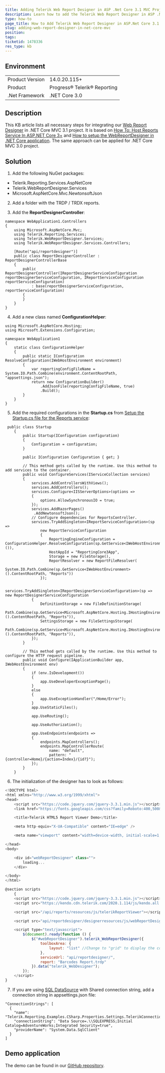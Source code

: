 ```yaml
---
title: Adding Telerik Web Report Designer in ASP .Net Core 3.1 MVC Project
description: Learn how to add the Telerik Web Report Designer in ASP .Net Core 3.1 MVC project.
type: how-to
page_title: How to Add Telerik Web Report Designer in ASP.Net Core 3.1 MVC Project
slug: adding-web-report-designer-in-net-core-mvc
position: 
tags: 
ticketid: 1478336
res_type: kb
---
```


## Environment
<table>
	<tbody>
		<tr>
			<td>Product Version</td>
			<td>14.0.20.115+</td>
		</tr>
		<tr>
			<td>Product</td>
			<td>Progress® Telerik® Reporting</td>
		</tr>
		<tr>
			<td>.Net Framework</td>
			<td>.NET Core 3.0</td>
		</tr>
	</tbody>
</table>


## Description
This KB article lists all necessary steps for integrating our [Web Report Designer](../web-report-designer) in .NET Core MVC 3.1 project. 
It is based on [How To: Host Reports Service In ASP.NET Core 3+](../telerik-reporting-rest-service-aspnetcore-mvc-core3)
and [How to setup the WebReportDesigner in .NET Core application](../web-report-designer-setup-in-net-core).
The same approach can be applied for .NET Core MVC 3.0 project.
 

## Solution
1. Add the following NuGet packages:
- Telerik.Reporting.Services.AspNetCore
- Telerik.WebReportDesigner.Services
- Microsoft.AspNetCore.Mvc.NewtonsoftJson

2. Add a folder with the TRDP / TRDX reports.

3. Add the **ReportDesignerController**:
```CSharp
namespace WebApplication1.Controllers
{
    using Microsoft.AspNetCore.Mvc;
    using Telerik.Reporting.Services;
    using Telerik.WebReportDesigner.Services;
    using Telerik.WebReportDesigner.Services.Controllers;

    [Route("api/reportdesigner")]
    public class ReportDesignerController : ReportDesignerControllerBase
    {
        public ReportDesignerController(IReportDesignerServiceConfiguration reportDesignerServiceConfiguration, IReportServiceConfiguration reportServiceConfiguration)
            : base(reportDesignerServiceConfiguration, reportServiceConfiguration)
        {
        }
    }
}
```

4. Add a new class named **ConfigurationHelper**:
```CSharp
using Microsoft.AspNetCore.Hosting;
using Microsoft.Extensions.Configuration;

namespace WebApplication1
{
    static class ConfigurationHelper
    {
        public static IConfiguration ResolveConfiguration(IWebHostEnvironment environment)
        {
            var reportingConfigFileName = System.IO.Path.Combine(environment.ContentRootPath, "appsettings.json");
            return new ConfigurationBuilder()
                .AddJsonFile(reportingConfigFileName, true)
                .Build();
        }
    }
}
```

5. Add the required configurations in the **Startup.cs** from [Setup the Startup.cs file for the Reports service](../telerik-reporting-rest-service-aspnetcore-mvc-core3#setup-the-startup-cs-file-for-the-reports-service):
```CSharp
 public class Startup
    {
        public Startup(IConfiguration configuration)
        {
            Configuration = configuration;
        }

        public IConfiguration Configuration { get; }

        // This method gets called by the runtime. Use this method to add services to the container.
        public void ConfigureServices(IServiceCollection services)
        {
            services.AddControllersWithViews();
            services.AddControllers();
            services.Configure<IISServerOptions>(options =>
            {
                options.AllowSynchronousIO = true;
            });
            services.AddRazorPages()
             .AddNewtonsoftJson();
            // Configure dependencies for ReportsController.
            services.TryAddSingleton<IReportServiceConfiguration>(sp =>
                new ReportServiceConfiguration
                {
                    ReportingEngineConfiguration = ConfigurationHelper.ResolveConfiguration(sp.GetService<IWebHostEnvironment>()),
                    HostAppId = "ReportingCore3App",
                    Storage = new FileStorage(),
                    ReportResolver = new ReportFileResolver(
                        System.IO.Path.Combine(sp.GetService<IWebHostEnvironment>().ContentRootPath, "Reports"))
                });

              services.TryAddSingleton<IReportDesignerServiceConfiguration>(sp => new ReportDesignerServiceConfiguration
            {
                DefinitionStorage = new FileDefinitionStorage(
                    Path.Combine(sp.GetService<Microsoft.AspNetCore.Hosting.IHostingEnvironment>().ContentRootPath, "Reports")),
                SettingsStorage = new FileSettingsStorage(
                    Path.Combine(sp.GetService<Microsoft.AspNetCore.Hosting.IHostingEnvironment>().ContentRootPath, "Reports")),
            });
        }

        // This method gets called by the runtime. Use this method to configure the HTTP request pipeline.
        public void Configure(IApplicationBuilder app, IWebHostEnvironment env)
        {
            if (env.IsDevelopment())
            {
                app.UseDeveloperExceptionPage();
            }
            else
            {
                app.UseExceptionHandler("/Home/Error");
            }
            app.UseStaticFiles();

            app.UseRouting();

            app.UseAuthorization();

            app.UseEndpoints(endpoints =>
            {
                endpoints.MapControllers();
                endpoints.MapControllerRoute(
                    name: "default",
                    pattern: "{controller=Home}/{action=Index}/{id?}");
            });
        }
    }
```

6. The initialization of the designer has to look as follows:
```Javascript
<!DOCTYPE html>
<html xmlns="http://www.w3.org/1999/xhtml">
<head>
    <script src="https://code.jquery.com/jquery-3.3.1.min.js"></script>
    <link href="https://fonts.googleapis.com/css?family=Roboto:400,500&display=swap" rel="stylesheet">

    <title>Telerik HTML5 Report Viewer Demo</title>

    <meta http-equiv="X-UA-Compatible" content="IE=edge" />

    <meta name="viewport" content="width=device-width, initial-scale=1, maximum-scale=1" />

</head>
<body>

    <div id="webReportDesigner" class="">
        loading...
    </div>

</body>
</html>

@section scripts
    {
    <script src="https://code.jquery.com/jquery-3.3.1.min.js"></script>
    <script src="https://kendo.cdn.telerik.com/2020.1.114/js/kendo.all.min.js"></script>

    <script src="/api/reports/resources/js/telerikReportViewer"></script>

    <script src="api/reportdesigner/designerresources/js/webReportDesigner-14.1.20.618.min.js/"></script>

    <script type="text/javascript">
        $(document).ready(function () {
            $("#webReportDesigner").telerik_WebReportDesigner({
                toolboxArea: {
                    layout: "list" //Change to "grid" to display the contents of the Components area in a flow grid layout.
                },
                serviceUrl: "api/reportdesigner/",
                report: "Barcodes Report.trdp"
            }).data("telerik_WebDesigner");
        });
    </script>
}

```

7. If you are using [SQL DataSource](../sqldatasource) with Shared connection string, add a connection string in appsettings.json file:
```
"ConnectionStrings": [
  {
    "name": "Telerik.Reporting.Examples.CSharp.Properties.Settings.TelerikConnectionString",
    "connectionString": "Data Source=.\\SQLEXPRESS;Initial Catalog=AdventureWorks;Integrated Security=true",
    "providerName": "System.Data.SqlClient"
  }
]
```

## Demo application
The demo can be found in our [GitHub repository](https://github.com/telerik/reporting-samples/tree/master/WRD%20in%20.NET%20Core%203.1%20MVC).

